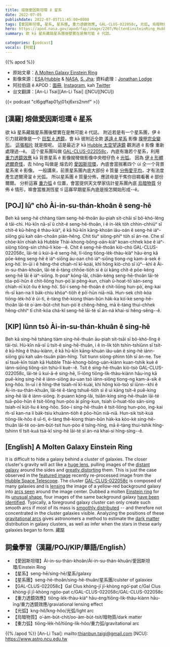 ```yaml
---
title: 熔做愛因斯坦環 ê 星系
date: 2022-07-05
publishdate: 2022-07-05T11:45:00+0800
tags: [愛因斯坦環, 星系, 星系團, 重力透鏡效應, GAL-CLUS-022058c, 光弧, 烏暗物質, 重力弧]
hero: https://apod.nasa.gov/apod/fap/image/2207/MoltenEinsteinRing_HubbleLodge_960.jpg
summary: 欲 kā 星系藏踮星系團後壁實在是無可能 ê 代誌。

categories: [podcast]
vocals: [阿錕]
---
```


{{% apod %}}

- 原始文章：[A Molten Galaxy Einstein Ring](https://apod.nasa.gov/apod/ap220705.html)
- 影像來源：[ESA](https://www.esa.int/)/[Hubble](https://esahubble.org/) & [NASA](https://www.nasa.gov/), [S. Jha](https://www.physics.rutgers.edu/~saurabh/); 資料處理：[Jonathan Lodge](https://www.instagram.com/jjlodge)
- 阿拉伯語 ê APOD：[面冊](https://www.facebook.com/APODArabic), [Instagram](https://www.instagram.com/apod.arabic/), kah [Twitter](https://twitter.com/APODArabic)
- 台文翻譯：[An-Li Tsai][An-Li Tsai] ([NCU][NCU])

{{< podcast "cl6gqffap01yj01xj6xrs2nmf" >}}

## [漢羅] 熔做愛因斯坦環 ê 星系
欲 kā 星系藏踮星系團後壁實在是無可能 ê 代誌。
附近若是有一个星系團，伊 ê 引力就親像是一个 [巨型 ê 透鏡][huge lens t]，會 kā 彼附近仝款 [遙遠 ê 星系][distant galaxy t] 影像 [搝甲完全變形][greatly distorting t]。
[這張相片][featured image] 就是按呢。
這是最近才 kā [Hubble 太空望遠鏡][Hubble Space Telescope] 觀測過 ê 影像 重新處理過--ê。
這个星系團叫做 [GAL-CLUS-022058c][GAL-CLUS-022058c]，內底有幾若个星系，利用 [重力透鏡效應][lensing] kā 背景星系 ê 影像拗彎做影像中央柑仔色 ê [光弧][arcs seen]。
因為 [伊 ê 形體遮爾奇怪][unusual shape]，去 hŏng 叫做是 熔去的 [愛因斯坦環][Einstein ring]，內底會當揣著四个 ùi 仝一个背景星系來 ê 影像。
一般講來，前景星系團內底大部份 ê 質量 [分佈愛平均][smoothly distributed]，才有法度產生遮爾滑溜 ê 光弧。
所以星系團 ê 質量分佈，應該毋是干焦你目睭看著 ê 部份爾爾。
分析這寡 [重力弧][gravitational arcs] ê 位置，會當提供天文學家估計星系團內底 [烏暗物質][dark matter] 分佈 ê 情形，嘛會當推測恆星 tī 這寡早期星系內底是按怎開始形成--ê。


## [POJ] Iûⁿ chò Ài-in-su-thán-khoân ê seng-hē
Beh kā seng-hē chhàng tiàm seng-hē-thoân āu-piah si̍t-chāi sī bô-khó-lêng ê tāi-chì.
Hù-kīn nā-sī ū chi̍t-ê seng-hē-thoân, i ê ín-le̍k to̍h chhin-chhiūⁿ sī chi̍t-ê kū-hêng ê thàu-kiàⁿ, ē kā hū-kīn kāng-khoán iâu-oán ê seng-hē iáⁿ-siōng giú kah oân-choân piàn-hêng.
Chit tiuⁿ siòng-phìⁿ to̍h sī án-ne.
Che sī chòe-kīn chiah kā Hubble Thài-khong-bōng-oán-kiàⁿ koan-chhek kòe ê iáⁿ-siōng tiông-sin chhú-lí kòe--ê.
Chit ê seng-hē-thoân kiò-chò GAL-CLUS-022058c, lāi-té ū kúi-ā-ê seng-hē, lī-iōng tiōng-le̍k-thàu-kiàⁿ hāu-èng kā pōe-kéng seng-hē ê iáⁿ-siōng áu-oan chò iáⁿ-siōng tiong-ng kam-á-sek ê kng-hô͘.
In-ūi i ê hêng-thé chiah-nī kî-koài, khì hŏng kiò-chò sī iûⁿ--khì ê Ài-in-su-thán-khoân, lāi-té ē-tàng chhōe-tio̍h sì ê ùi kāng chi̍t-ê pōe-kéng seng-hē lâi ê iáⁿ-siōng.
It-poaⁿ kóng-lâi, chiân-kéng seng-hē-thoân lāi-té tōa-pō͘-hūn ê chit-liōng hun-pò͘ ài pêng-kun, chiah ū-hoat-tō͘ sán-seng chiah-nī ku̍t-liu ê kng-hô͘.
Só͘-í seng-hē-thoân ê chit-liōng hun-pò͘, èng-kai m̄-sī kan-na lí ba̍k-chiu khòaⁿ-tio̍h ê pō͘-hūn niā-niā.
Hun-sek chit-kóa tiōng-le̍k-hô͘ ê ūi-tì, ē-tàng thê-kiong thian-bûn ha̍k-ka kó͘-kè seng-hē-thoân lāi-té o͘-àm-bu̍t-chit hun-pò͘ ê chêng-hêng, mā ē-tàng thui-chhek hêng-chhiⁿ tī chit-kóa chá-kî seng-hē lāi-té sī án-ná khai-sí hêng-sêng--ê.

## [KIP] Iûnn tsò Ài-in-su-thán-khuân ê sing-hē
Beh kā sing-hē tshàng tiàm sing-hē-thuân āu-piah si̍t-tsāi sī bô-khó-lîng ê tāi-tsì.
Hù-kīn nā-sī ū tsi̍t-ê sing-hē-thuân, i ê ín-li̍k to̍h tshin-tshiūnn sī tsi̍t-ê kū-hîng ê thàu-kiànn, ē kā hū-kīn kāng-khuán iâu-uán ê sing-hē iánn-siōng giú kah uân-tsuân piàn-hîng.
Tsit tiunn siòng-phìnn to̍h sī án-ne.
Tse sī tsuè-kīn tsiah kā Hubble Thài-khong-bōng-uán-kiànn kuan-tshik kuè ê iánn-siōng tiông-sin tshú-lí kuè--ê.
Tsit ê sing-hē-thuân kiò-tsò GAL-CLUS-022058c, lāi-té ū kuí-ā-ê sing-hē, lī-iōng tiōng-li̍k-thàu-kiànn hāu-ìng kā puē-kíng sing-hē ê iánn-siōng áu-uan tsò iánn-siōng tiong-ng kam-á-sik ê kng-hôo.
In-uī i ê hîng-thé tsiah-nī kî-kuài, khì hŏng kiò-tsò sī iûnn--khì ê Ài-in-su-thán-khuân, lāi-té ē-tàng tshuē-tio̍h sì ê uì kāng tsi̍t-ê puē-kíng sing-hē lâi ê iánn-siōng.
It-puann kóng-lâi, tsiân-kíng sing-hē-thuân lāi-té tuā-pōo-hūn ê tsit-liōng hun-pòo ài pîng-kun, tsiah ū-huat-tōo sán-sing tsiah-nī ku̍t-liu ê kng-hôo.
Sóo-í sing-hē-thuân ê tsit-liōng hun-pòo, ìng-kai m̄-sī kan-na lí ba̍k-tsiu khuànn-tio̍h ê pōo-hūn niā-niā.
Hun-sik tsit-kuá tiōng-li̍k-hôo ê uī-tì, ē-tàng thê-kiong thian-bûn ha̍k-ka kóo-kè sing-hē-thuân lāi-té oo-àm-bu̍t-tsit hun-pòo ê tsîng-hîng, mā ē-tàng thui-tshik hîng-tshinn tī tsit-kuá tsá-kî sing-hē lāi-té sī án-ná khai-sí hîng-sîng--ê.

## [English] A Molten Galaxy Einstein Ring
It is difficult to hide a galaxy behind a cluster of galaxies.
The closer cluster's gravity will act like a [huge lens][huge lens e], pulling images of the [distant galaxy][distant galaxy e] around the sides and [greatly distorting][greatly distorting e] them.
This is just the case observed in the [featured image][featured image] recently re-processed image from the [Hubble Space Telescope][Hubble Space Telescope].
The cluster [GAL-CLUS-022058c][GAL-CLUS-022058c] is composed of many galaxies and is [lensing][lensing] the image of a yellow-red background galaxy into [arcs seen][arcs seen] around the image center.
Dubbed a molten [Einstein ring][Einstein ring] for its [unusual shape][unusual shape], four images of the same background galaxy [have been identified][have been identified].
Typically, a foreground galaxy cluster can only create such smooth arcs if most of its mass is [smoothly distributed][smoothly distributed] -- and therefore not concentrated in the cluster galaxies visible.
Analyzing the positions of these [gravitational arcs][gravitational arcs] gives astronomers a method to estimate the [dark matter][dark matter] distribution in galaxy clusters, as well as infer when the stars in these early galaxies began to form.
藏踮
## 詞彙學習（漢羅/POJ/KIP/華語/English）
- 【愛因斯坦環】Ài-in-su-thán-khoân/Ài-in-su-thán-khuân/愛因斯坦環/Einstein Ring
- 【星系】seng-hē/sing-hē/星系/galaxy
- 【星系團】seng-hē-thoân/sing-hē-thuân/星系團/culster of galaxiex
- 【GAL-CLUS-022058c】Gal Clus khòng-jī jī-khòng ngó͘-pat c/Gal Clus khòng-jī jī-khòng ngóo-pat c/GAL-CLUS-022058c/GAL-CLUS-022058c
- 【重力透鏡效應】tiōng-le̍k-thàu-kiàⁿ hāu-èng/tiōng-li̍k-thàu-kiànn hāu-ìng/重力透鏡效應/graviational lensing effect
- 【光弧】kng-hô͘/kng-hôo/光弧/light arc
- 【烏暗物質】o͘-àm-bu̍t-chit/oo-àm-bu̍t-tsit/暗物質/dark matter
- 【重力弧】tiōng-le̍k-hô͘/tiōng-li̍k-hôo/重力弧/gravitational arc


{{% /apod %}}
[An-Li Tsai]: mailto:thianbun.taigi@gmail.com
[NCU]: https://www.astro.ncu.edu.tw

[copyright]: https://apod.nasa.gov/apod/fap/lib/about_apod.html#srapply

[huge lens e]:https://apod.nasa.gov/apod/ap220511.html
[huge lens t]:https://apod.tw/daily/20220511/
[distant galaxy e]:https://apod.nasa.gov/apod/ap210802.html
[distant galaxy t]:https://apod.tw/daily/20210802/
[greatly distorting e]:https://apod.nasa.gov/apod/ap210823.html
[greatly distorting t]:https://apod.tw/daily/20210823/
[featured image]:https://www.nasa.gov/image-feature/goddard/2020/hubble-sees-a-molten-ring
[Hubble Space Telescope]:https://www.nasa.gov/mission_pages/hubble/about
[GAL-CLUS-022058c]:https://esahubble.org/images/potw2050a/
[lensing]:https://en.wikipedia.org/wiki/Gravitational_lens
[arcs seen]:https://www.space.com/hubble-telescope-molten-ring-photo-distance-calculation
[Einstein ring]:https://hubblesite.org/contents/media/images/2005/32/1788-Image.html
[unusual shape]:https://i.pinimg.com/originals/8c/67/69/8c6769e0323ffa6e7aadf98ddf34d5fe.jpg
[have been identified]:https://ui.adsabs.harvard.edu/abs/2021ApJ...919...48D/abstract
[smoothly distributed]:https://ui.adsabs.harvard.edu/abs/2020ApJ...898...81C/abstract
[gravitational arcs]:https://noirlab.edu/science/programs/ctio/telescopes/soar-telescope/news/gravitational-arcs-galaxy-cluster-abel-370
[dark matter]:https://science.nasa.gov/astrophysics/focus-areas/what-is-dark-energy
